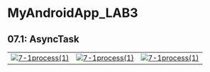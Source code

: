 # MyAndroidApp_LAB3

## 07.1: AsyncTask

<table>

<tbody>
<tr>
<td align="center"><a target="_blank" rel="noopener noreferrer" href="/achel03/Android_HW/blob/master/img/7_1(1).png"><img src="/achel03/Android_HW/raw/master/img/7_1(1).png" alt="7-1process(1)" style="max-width:100%;"></a></td>
<td align="center"><a target="_blank" rel="noopener noreferrer" href="/achel03/Android_HW/blob/master/img/7_1(2).png"><img src="/achel03/Android_HW/raw/master/img/7_1(2).png" alt="7-1process(1)" style="max-width:100%;"></a></td>
<td align="center"><a target="_blank" rel="noopener noreferrer" href="/achel03/Android_HW/blob/master/img/7_1(3).png"><img src="/achel03/Android_HW/raw/master/img/7_1(3).png" alt="7-1process(1)" style="max-width:100%;"></a></td>
</tr>
</tbody>
</table>
